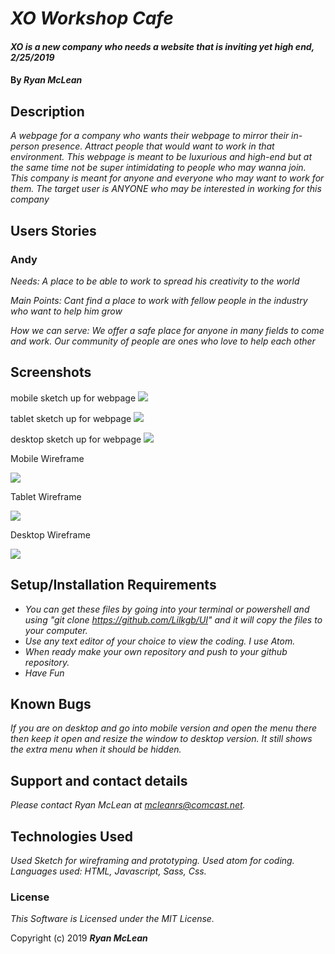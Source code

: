 # _XO Workshop Cafe_

#### _XO is a new company who needs a website that is inviting yet high end, 2/25/2019_

#### By _**Ryan McLean**_

## Description

_A webpage for a company who wants their webpage to mirror their in-person presence. Attract people that would want to work in that environment. This webpage is meant to be luxurious and high-end but at the same time not be super intimidating to people who may wanna join. This company is meant for anyone and everyone who may want to work for them. The target user is ANYONE who may be interested in working for this company_

## Users Stories
### Andy
_Needs: A place to be able to work to spread his creativity to the world_

_Main Points: Cant find a place to work with fellow people in the industry who want to help him grow_

_How we can serve: We offer a safe place for anyone in many fields to come and work. Our community of people are ones who love to help each other_

## Screenshots
mobile sketch up for webpage
![](screenshots/../img/mobile.jpg)

tablet sketch up for webpage
![](screenshots/../img/tablet.jpg)

desktop sketch up for webpage
![](screenshots/../img/desktop.jpg)

Mobile Wireframe

![](screenshots/../img/MobileCapture.JPG)

Tablet Wireframe

![](screenshots/../img/TabletCapture.JPG)

Desktop Wireframe

![](screenshots/../img/DesktopCapture.JPG)

## Setup/Installation Requirements

* _You can get these files by going into your terminal or powershell and using "git clone https://github.com/Lilkgb/UI" and it will copy the files to your computer._
* _Use any text editor of your choice to view the coding. I use Atom._
* _When ready make your own repository and push to your github repository._
* _Have Fun_


## Known Bugs

_If you are on desktop and go into mobile version and open the menu there then keep it open and resize the window to desktop version. It still shows the extra menu when it should be hidden._

## Support and contact details

_Please contact Ryan McLean at mcleanrs@comcast.net._

## Technologies Used

_Used Sketch for wireframing and prototyping. Used atom for coding. Languages used: HTML, Javascript, Sass, Css._

### License

*This Software is Licensed under the MIT License.*

Copyright (c) 2019 **_Ryan McLean_**
